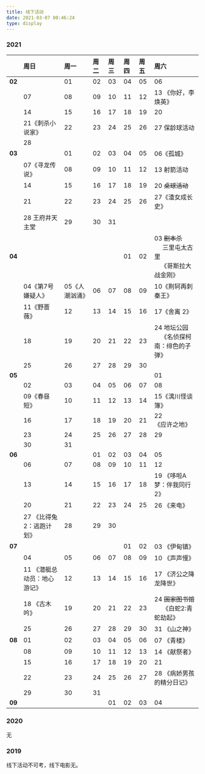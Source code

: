 ```yaml
---
title: 线下活动
date: 2021-03-07 00:46:24
type: display
---
```


### 2021

<div style="font-size:80%;">

||周日|周一|周二|周三|周四|周五|周六|
|--|:--|:--|:--|:--|:--|:--|:--|
|**02**||01|02|03|04|05|06|
||07|08|09|10|11|12|13 <green>《你好，李焕英》</green>|
||14|15|16|17|18|19|20|
||21<green>《刺杀小说家》</green>|22|23|24|25|26|27 保龄球活动|
||28|
|**03**||01|02|03|04|05|06<dogerblue>《孤城》</dogerblue>|
||07<green>《寻龙传说》</green>|08|09|10|11|12|13 射箭活动|
||14|15|16|17|18|19|20 ~~桌球活动~~|
||21|22|23|24|25|26|27<dogerblue>《渣女成长史》</dogerblue>|
||28 王府井天主堂|29|30|31|
|**04**|||||01|02|03 ~~剧本杀~~<br>&nbsp;&nbsp;&nbsp;&nbsp;&nbsp;三里屯太古里<br>&nbsp;&nbsp;&nbsp;&nbsp;<green>《哥斯拉大战金刚》</green>|
||04<dogerblue>《第7号嫌疑人》</dogerblue>|05<green>《人潮汹涌》</green>|06|07|08|09|10<dogerblue>《荆轲再刺秦王》</dogerblue>|
||11<dogerblue>《野蔷薇》</dogerblue>|12|13|14|15|16|17<dogerblue>《舍离 2》</dogerblue>|
||18|19|20|21|22|23|24 地坛公园<br>&nbsp;&nbsp;&nbsp;&nbsp;<green>《名侦探柯南：绯色的子弹》</green>|
||25|26|27|28|29|30|
|**05**|||||||01|
||02|03|04|05|06|07|08|
||09<dogerblue>《春昼短》</dogerblue>|10|11|12|13|14|15<dogerblue>《漓川怪谈簿》</dogerblue>|
||16|17|18|19|20|21|22<dogerblue>《应许之地》</dogerblue>|
||23|24|25|26|27|28|29|
||30|31||||||
|**06**|||01|02|03|04|05|
||06|07|08|09|10|11|12|
||13|14|15|16|17|18|19 <green>《哆啦A梦：伴我同行2》</green>|
||20|21|22|23|24|25|26 <dogerblue>《来电》</dogerblue>|
||27 <green>《比得兔2：逃跑计划》</green>|28|29|30||||
|**07**|||||01|02|03 <dogerblue>《伊甸镇》</dogerblue>|
||04|05|06|07|08|09|10 <dogerblue>《声声慢》</dogerblue>|
||11 <green>《潜艇总动员：地心游记》</green>|12|13|14|15|16|17 <green>《济公之降龙降世》</green>|
||18 <dogerblue>《古木吟》</dogerblue>|19|20|21|22|23|24 ~~国家图书馆~~<br>&nbsp;&nbsp;&nbsp;&nbsp;&nbsp;<green>《白蛇2:青蛇劫起》</green>|
||25|26|27|28|29|30|31 <dogerblue>《山之神》</dogerblue>|
|**08**|01|02|03|04|05|06|07 <dogerblue>《青楼》</dogerblue>|
||08|09|10|11|12|13|14 <dogerblue>《献祭者》</dogerblue>|
||15|16|17|18|19|20|21|
||22|23|24|25|26|27|28 <dogerblue>《病娇男孩的精分日记》</dogerblue>|
||29|30|31|||||
|**09**||||01|02|03|04|


</div>


### 2020

无

### 2019

线下活动不可考，线下电影无。
